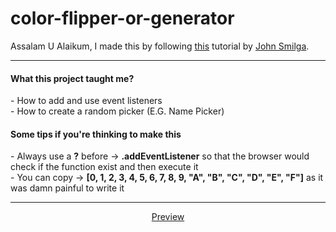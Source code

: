 # color-flipper-or-generator
Assalam U Alaikum, I made this by following <a href="https://youtu.be/3PHXvlpOkf4">this</a> tutorial by <a href="https://github.com/john-smilga">John Smilga</a>.
<hr>
<h4>What this project taught me?</h4>
- How to add and use event listeners
<br>
- How to create a random picker (E.G. Name Picker)
<h4>Some tips if you're thinking to make this</h4>
- Always use a <strong>?</strong> before -> <strong>.addEventListener</strong> so that the browser would check if the function exist and then execute it
<br>
- You can copy -> <strong>[0, 1, 2, 3, 4, 5, 6, 7, 8, 9, "A", "B", "C", "D", "E", "F"]</strong> as it was damn painful to write it

<hr>
<div align="center">
<a href="https://maskeydude.github.io/color-flipper-or-generator/" target="_blank" >Preview</a>
</div>
